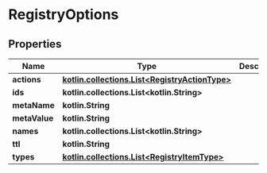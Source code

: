 
# RegistryOptions

## Properties
| Name | Type | Description | Notes |
| ------------ | ------------- | ------------- | ------------- |
| **actions** | [**kotlin.collections.List&lt;RegistryActionType&gt;**](RegistryActionType.md) |  |  [optional] |
| **ids** | **kotlin.collections.List&lt;kotlin.String&gt;** |  |  [optional] |
| **metaName** | **kotlin.String** |  |  [optional] |
| **metaValue** | **kotlin.String** |  |  [optional] |
| **names** | **kotlin.collections.List&lt;kotlin.String&gt;** |  |  [optional] |
| **ttl** | **kotlin.String** |  |  [optional] |
| **types** | [**kotlin.collections.List&lt;RegistryItemType&gt;**](RegistryItemType.md) |  |  [optional] |
